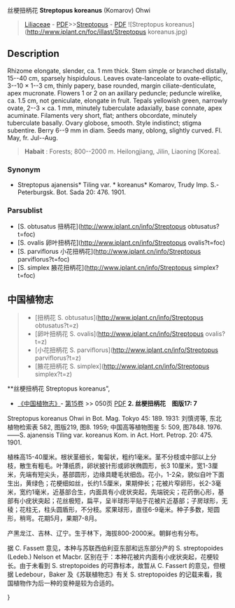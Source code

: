 丝梗扭柄花 **Streptopus koreanus** (Komarov) Ohwi

> [Liliaceae](http://www.iplant.cn/info/Liliaceae?t=foc) - [PDF](http://www.iplant.cn/foc/pdf/Liliaceae.pdf)>>[Streptopus](http://www.iplant.cn/info/Streptopus?t=foc) - [PDF](http://www.iplant.cn/foc/pdf/Streptopus.pdf)
![Streptopus koreanus](http://www.iplant.cn/foc/illast/Streptopus koreanus.jpg)

## Description

Rhizome elongate, slender, ca. 1 mm thick. Stem simple or branched distally, 15--40 cm, sparsely hispidulous. Leaves ovate-lanceolate to ovate-elliptic, 3--10 × 1--3 cm, thinly papery, base rounded, margin ciliate-denticulate, apex mucronate. Flowers 1 or 2 on an axillary peduncle; peduncle wirelike, ca. 1.5 cm, not geniculate, elongate in fruit. Tepals yellowish green, narrowly ovate, 2--3 × ca. 1 mm, minutely tuberculate adaxially, base connate, apex acuminate. Filaments very short, flat; anthers obcordate, minutely tuberculate basally. Ovary globose, smooth. Style indistinct; stigma subentire. Berry 6--9 mm in diam. Seeds many, oblong, slightly curved. Fl. May, fr. Jul--Aug.


> **Habait** : 
> Forests; 800--2000 m. Heilongjiang, Jilin, Liaoning [Korea].

### Synonym
* Streptopus ajanensis* Tiling var. * koreanus* Komarov, Trudy Imp. S.-Peterburgsk. Bot. Sada 20: 476. 1901.



### Parsublist

* [S.  obtusatus  扭柄花](http://www.iplant.cn/info/Streptopus obtusatus?t=foc)
* [S.  ovalis  卵叶扭柄花](http://www.iplant.cn/info/Streptopus ovalis?t=foc)
* [S.  parviflorus  小花扭柄花](http://www.iplant.cn/info/Streptopus parviflorus?t=foc)
* [S.  simplex  腋花扭柄花](http://www.iplant.cn/info/Streptopus simplex?t=foc)


## 中国植物志

> * [扭柄花  S.  obtusatus](http://www.iplant.cn/info/Streptopus obtusatus?t=z)
> * [卵叶扭柄花  S.  ovalis](http://www.iplant.cn/info/Streptopus ovalis?t=z)
> * [小花扭柄花  S.  parviflorus](http://www.iplant.cn/info/Streptopus parviflorus?t=z)
> * [腋花扭柄花  S.  simplex](http://www.iplant.cn/info/Streptopus simplex?t=z)


**丝梗扭柄花 Streptopus koreanus",


* [《中国植物志》](http://www.iplant.cn/frps)- [第15卷](http://www.iplant.cn/frps/vol/15) >> 050页 [PDF](http://www.iplant.cn/frps/pdf/15/050.pdf)
**2. 丝梗扭柄花　图版17: 7**

Streptopus koreanus Ohwi in Bot. Mag. Tokyo 45: 189. 1931: 刘慎谔等, 东北植物检索表 582, 图版219, 图8. 1959; 中国高等植物图鉴 5: 509, 图7848. 1976. ——S. ajanensis Tiling var. koreanus Kom. in Act. Hort. Petrop. 20: 475. 1901.

植株高15-40厘米。根状茎细长，匍匐状，粗约1毫米。茎不分枝或中部以上分枝，散生有粗毛。叶薄纸质，卵状披针形或卵状椭圆形，长3 10厘米，宽1-3厘米，先端有短尖头，基部圆形，边缘具睫毛状细齿。花小，1-2朵，貌似自叶下面生出，黄绿色；花梗细如丝，长约1.5厘米，果期伸长；花被片窄卵形，长2-3毫米，宽约1毫米，近基部合生，内面具有小疣状突起，先端锐尖；花药倒心形，基部有小疣状突起；花丝极短，扁平，呈半球形平贴于花被片近基部；子房球形，无稜；花柱无，柱头圆盾形，不分枝。浆果球形，直径6-9毫米。种子多数，矩圆形，稍弯。花期5月，果期7-8月。

产黑龙江、吉林、辽宁。生于林下，海拔800-2000米。朝鲜也有分布。

据 C. Fassett 意见，本种与苏联西伯利亚东部和远东部分产的 S. streptopoides (Ledeb.) Nelson et Macbr. 区别在于：本种花被片内面有小疣状突起，花梗较长。由于未看到 S. streptopoides 的可靠标本，故暂从 C. Fassert 的意见，但根据 Ledebour，Baker 及《苏联植物志》有关 S. streptopoides 的记载来看，我国植物作为后一种的变种是较为合适的。



}